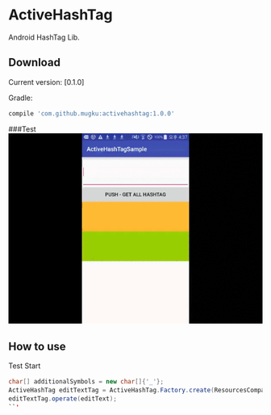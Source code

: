 # ActiveHashTag
Android HashTag Lib.

Download
--------

Current version: [0.1.0]

Gradle:
```groovy
compile 'com.github.mugku:activehashtag:1.0.0'
```

###Test
![ScreenShot](pic/pic.gif)


## How to use

Test Start
```java
char[] additionalSymbols = new char[]{'_'};
ActiveHashTag editTextTag = ActiveHashTag.Factory.create(ResourcesCompat.getColor(this.getResources(), android.R.color.holo_blue_dark, null), null, additionalSymbols);
editTextTag.operate(editText);
``'
